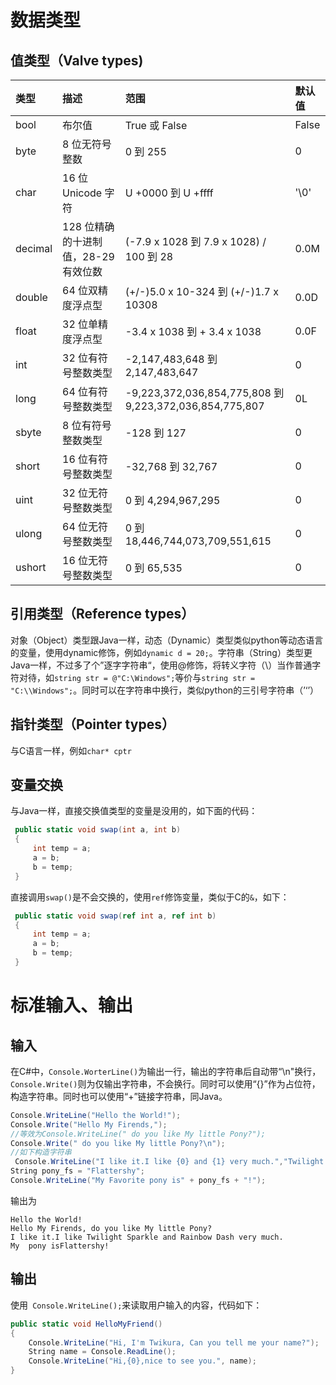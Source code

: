 # 数据类型

## 值类型（Valve types)

| 类型    | 描述                                 | 范围                                                    | 默认值 |
| :------ | :----------------------------------- | :------------------------------------------------------ | :----- |
| bool    | 布尔值                               | True 或 False                                           | False  |
| byte    | 8 位无符号整数                       | 0 到 255                                                | 0      |
| char    | 16 位 Unicode 字符                   | U +0000 到 U +ffff                                      | '\0'   |
| decimal | 128 位精确的十进制值，28-29 有效位数 | (-7.9 x 1028 到 7.9 x 1028) / 100 到 28                 | 0.0M   |
| double  | 64 位双精度浮点型                    | (+/-)5.0 x 10-324 到 (+/-)1.7 x 10308                   | 0.0D   |
| float   | 32 位单精度浮点型                    | -3.4 x 1038 到 + 3.4 x 1038                             | 0.0F   |
| int     | 32 位有符号整数类型                  | -2,147,483,648 到 2,147,483,647                         | 0      |
| long    | 64 位有符号整数类型                  | -9,223,372,036,854,775,808 到 9,223,372,036,854,775,807 | 0L     |
| sbyte   | 8 位有符号整数类型                   | -128 到 127                                             | 0      |
| short   | 16 位有符号整数类型                  | -32,768 到 32,767                                       | 0      |
| uint    | 32 位无符号整数类型                  | 0 到 4,294,967,295                                      | 0      |
| ulong   | 64 位无符号整数类型                  | 0 到 18,446,744,073,709,551,615                         | 0      |
| ushort  | 16 位无符号整数类型                  | 0 到 65,535                                             | 0      |

## 引用类型（Reference types）

对象（Object）类型跟Java一样，动态（Dynamic）类型类似python等动态语言的变量，使用dynamic修饰，例如`dynamic d = 20;`。字符串（String）类型更Java一样，不过多了个”逐字字符串“，使用@修饰，将转义字符（\）当作普通字符对待，如`string str = @"C:\Windows";`等价与`string str = "C:\\Windows";`。同时可以在字符串中换行，类似python的三引号字符串（’‘’）

## 指针类型（Pointer types）

与C语言一样，例如`char* cptr`

## 变量交换

与Java一样，直接交换值类型的变量是没用的，如下面的代码：

```C#
 public static void swap(int a, int b)
 {
     int temp = a;
     a = b;
     b = temp;
 }
```

直接调用`swap()`是不会交换的，使用`ref`修饰变量，类似于C的`&`，如下：

```C#
 public static void swap(ref int a, ref int b)
 {
     int temp = a;
     a = b;
     b = temp;
 }
```

# 标准输入、输出

## 输入

在C#中，`Console.WorterLine()`为输出一行，输出的字符串后自动带“\n"换行，`Console.Write()`则为仅输出字符串，不会换行。同时可以使用“{<munber>}”作为占位符，构造字符串。同时也可以使用“+”链接字符串，同Java。

```C#
Console.WriteLine("Hello the World!");
Console.Write("Hello My Firends,");
//等效为Console.WriteLine(" do you like My little Pony?");
Console.Write(" do you like My little Pony?\n");
//如下构造字符串
 Console.WriteLine("I like it.I like {0} and {1} very much.","Twilight Sparkle", "Rainbow Dash");
String pony_fs = "Flattershy";
Console.WriteLine("My Favorite pony is" + pony_fs + "!");
```

输出为

```
Hello the World!
Hello My Firends, do you like My little Pony?
I like it.I like Twilight Sparkle and Rainbow Dash very much.
My  pony isFlattershy!
```

## 输出

使用` Console.WriteLine();`来读取用户输入的内容，代码如下：

```C#
public static void HelloMyFriend()
{
    Console.WriteLine("Hi, I'm Twikura, Can you tell me your name?");
    String name = Console.ReadLine();
    Console.WriteLine("Hi,{0},nice to see you.", name);
}
```

